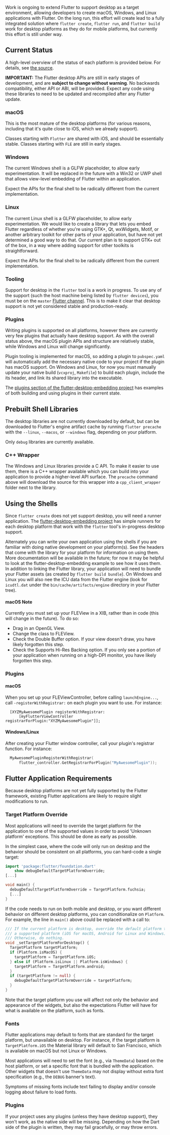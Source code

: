 Work is ongoing to extend Flutter to support desktop as a target environment, allowing developers to create macOS, Windows, and Linux applications with Flutter. On the long run, this effort will create lead to a fully integrated solution where `flutter create`, `flutter run`, and `flutter build` work for desktop platforms as they do for mobile platforms, but currently this effort is still under way.

## Current Status

A high-level overview of the status of each platform is provided below. For details, see
[the source](https://github.com/flutter/engine/tree/master/shell/platform/).

**IMPORTANT:** The Flutter desktop APIs are still in early stages of development, and are **subject to change
without warning**. No backwards compatibility, either API or ABI, will be provided. Expect
any code using these libraries to need to be updated and recompiled after any Flutter update.

### macOS

This is the most mature of the desktop platforms (for various reasons, including that it's quite close to iOS, which we already support).

Classes starting with `Flutter` are shared with iOS, and should be essentially stable. Classes starting with
`FLE` are still in early stages.

### Windows

The current Windows shell is a GLFW placeholder, to allow early experimentation. It will be replaced in the
future with a Win32 or UWP shell that allows view-level embedding of Flutter within an application.

Expect the APIs for the final shell to be radically different from the current implementation.

### Linux

The current Linux shell is a GLFW placeholder, to allow early experimentation. We would like to create a library 
that lets you embed Flutter regardless of whether you're using GTK+, Qt, wxWidgets, Motif, or another arbitrary
toolkit for other parts of your application, but have not yet determined a good way to do that. Our current plan is to support GTK+ out of the box, in a way where adding support for other toolkits is straightforward.

Expect the APIs for the final shell to be radically different from the current implementation.

### Tooling

Support for desktop in the `flutter` tool is a work in progress. To use any of the support (such the host machine being listed by `flutter devices`), you must be on the `master` [Flutter channel](https://github.com/flutter/flutter/wiki/Flutter-build-release-channels). This is to make it clear that desktop support is not yet considered stable and production-ready.

### Plugins

Writing plugins is supported on all platforms, however there are currently very few plugins that actually have
desktop support. As with the overall status above, the macOS plugin APIs and structure are relatively stable, while Windows and Linux will change significantly.

Plugin tooling is implemented for macOS, so adding a plugin to `pubspec.yaml` will automatically add the necessary native code to your project if the plugin has macOS support. On Windows and Linux, for now you must manually update your native build (`vcxproj`, `Makefile`) to build each plugin, include the its header, and link its shared library into the executable.

The [plugins section of the flutter-desktop-embedding project](https://github.com/google/flutter-desktop-embedding/tree/master/plugins) has examples of both building and using plugins in their current state.

## Prebuilt Shell Libraries

The desktop libraries are not currently downloaded by default, but can be downloaded to Flutter's engine artifact cache by running `flutter precache` with the `--linux`, `--macos`, or `--windows` flag, depending on your platform.

Only `debug` libraries are currently available.

### C++ Wrapper

The Windows and Linux libraries provide a C API. To make it easier to use them, there is a C++ wrapper available
which you can build into your application to provide a higher-level API surface. The `precache` command above will download the source for this wrapper into a `cpp_client_wrapper` folder next to the library.

## Using the Shells

Since `flutter create` does not yet support desktop, you will need a runner application. The
[flutter-desktop-embedding project](https://github.com/google/flutter-desktop-embedding)
has simple runners for each desktop platform that work with the `flutter`
tool's in-progress desktop support.

Alternately you can write your own application using the shells if you are familiar
with doing native development on your platform(s). See the headers that come with the library for your
platform for information on using them. More documentation will be available in the future; for now it may
be helpful to look at the flutter-desktop-embedding example to see how it uses them. In addition to linking
the Flutter library, your application will need to bundle your Flutter assets (as created by
`flutter build bundle`). On Windows and Linux you will also nee the ICU data from the Flutter engine
(look for `icudtl.dat` under the `bin/cache/artifacts/engine` directory in your Flutter tree).

#### macOS Note

Currently you must set up your FLEView in a XIB, rather than in code (this will change in the future). To
do so:
* Drag in an OpenGL View.
* Change the class to FLEView.
* Check the Double Buffer option. If your view doesn't draw, you have likely forgotten this step.
* Check the Supports Hi-Res Backing option. If you only see a portion of your application when running on
  a high-DPI monitor, you have likely forgotten this step.

### Plugins

#### macOS
When you set up your FLEViewController, before calling `launchEngine...`,
call `-registerWithRegistrar:` on each plugin you want to use. For
instance:

```objc
  [XYZMyAwesomePlugin registerWithRegistrar:
      [myFlutterViewController registrarForPlugin:"XYZMyAwesomePlugin"]];
```

#### Windows/Linux

After creating your Flutter window controller, call your plugin's registrar
function. For instance:

```cpp
  MyAwesomePluginRegisterWithRegistrar(
      flutter_controller.GetRegistrarForPlugin("MyAwesomePlugin"));
```

## Flutter Application Requirements

Because desktop platforms are not yet fully supported by the Flutter framework, existing Flutter
applications are likely to require slight modifications to run.

### Target Platform Override

Most applications will need to override the target platform for the application
to one of the supported values in order to avoid 'Unknown platform' exceptions.
This should be done as early as possible.

In the simplest case, where the code will only run on desktop and the behavior
should be consistent on all platforms, you can hard-code a single target:

```dart
import 'package:flutter/foundation.dart'
    show debugDefaultTargetPlatformOverride;
[...]

void main() {
  debugDefaultTargetPlatformOverride = TargetPlatform.fuchsia;
  [...]
}
```

If the code needs to run on both mobile and desktop, or you want different
behavior on different desktop platforms, you can conditionalize on `Platform`.
For example, the line in `main()` above could be replaced with a call to:

```dart
/// If the current platform is desktop, override the default platform to
/// a supported platform (iOS for macOS, Android for Linux and Windows).
/// Otherwise, do nothing.
void _setTargetPlatformForDesktop() {
  TargetPlatform targetPlatform;
  if (Platform.isMacOS) {
    targetPlatform = TargetPlatform.iOS;
  } else if (Platform.isLinux || Platform.isWindows) {
    targetPlatform = TargetPlatform.android;
  }
  if (targetPlatform != null) {
    debugDefaultTargetPlatformOverride = targetPlatform;
  }
}
```

Note that the target platform you use will affect not only the behavior and
appearance of the widgets, but also the expectations Flutter will have for
what is available on the platform, such as fonts.

### Fonts

Flutter applications may default to fonts that are standard for the target
platform, but unavailable on desktop. For instance, if the target platform is
`TargetPlatform.iOS` the Material library will default to San Francisco, which
is available on macOS but not Linux or Windows.

Most applications will need to set the font (e.g., via `ThemeData`) based
on the host platform, or set a specific font that is bundled with the
application. Other widgets that doesn't use `ThemeData` may not display
without extra font specification (e.g., the `DEBUG` banner's text).

Symptoms of missing fonts include text failing to display and/or console logging
about failure to load fonts.

### Plugins

If your project uses any plugins (unless they have desktop support), they won't
work, as the native side will be missing. Depending on how the Dart side of the
plugin is written, they may fail gracefully, or may throw errors.